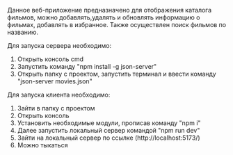 Данное веб-приложение предназначено для отображения каталога фильмов, можно добавлять,удалять и обновлять информацию о фильмах, добавлять в избранное. Также осуществлен поиск фильмов по названию. <br />

Для запуска сервера необходимо:
1) Открыть консоль cmd
2) Запустить команду "npm install -g json-server"
3) Открыть папку с проектом, запустить терминал и ввести команду "json-server movies.json"

Для запуска клиента необходимо:
1) Зайти в папку с проектом 
2) Открыть консоль
3) Установить необходимые модули, прописав команду "npm i"
4) Далее запустить локальный сервер командой "npm run dev"
5) Зайти на локальный сервер по ссылке (http://localhost:5173/)
6) Можно тыкаться
